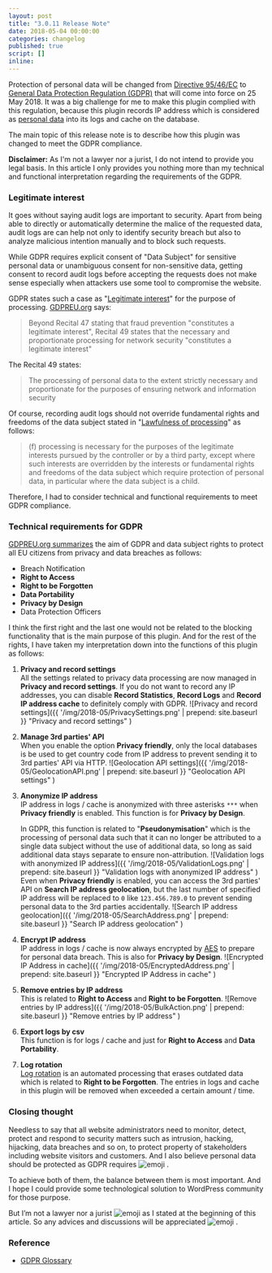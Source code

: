 ```yaml
---
layout: post
title: "3.0.11 Release Note"
date: 2018-05-04 00:00:00
categories: changelog
published: true
script: []
inline:
---
```


Protection of personal data will be changed from [Directive 95/46/EC][95-46-EC]
to [General Data Protection Regulation (GDPR)][GDPR] that will come into force 
on 25 May 2018. It was a big challenge for me to make this plugin complied with 
this regulation, because this plugin records IP address which is considered 
as [personal data][PERSONAL-DATA] into its logs and cache on the database.

The main topic of this release note is to describe how this plugin was changed 
to meet the GDPR compliance.

<div class="alert alert-warning">
	<strong>Disclaimer:</strong> As I'm not a lawyer nor a jurist, I do not 
	intend to provide you legal basis. In this article I only provides you 
	nothing more than my technical and functional interpretation regarding 
	the requirements of the GDPR.
</div>

<!--more-->

### Legitimate interest ###

It goes without saying audit logs are important to security. Apart from being 
able to directly or automatically determine the malice of the requested data, 
audit logs are can help not only to identify security breach but also to 
analyze malicious intention manually and to block such requests.

While GDPR requires explicit consent of "Data Subject" for sensitive personal 
data or unambiguous consent for non-sensitive data, getting consent to record 
audit logs before accepting the requests does not make sense especially when 
attackers use some tool to compromise the website.

GDPR states such a case as "[Legitimate interest][LEGITIMATE]" for the purpose 
of processing. [GDPREU.org][GDPREU.ORG] says:

> Beyond Recital 47 stating that fraud prevention "constitutes a legitimate 
> interest", Recital 49 states that the necessary and proportionate processing 
> for network security "constitutes a legitimate interest"

The Recital 49 states:

> The processing of personal data to the extent strictly necessary and 
> proportionate for the purposes of ensuring network and information security

Of course, recording audit logs should not override fundamental rights and 
freedoms of the data subject stated in "[Lawfulness of processing][LAWFULNESS]"
as follows:

> (f) processing is necessary for the purposes of the legitimate interests
> pursued by the controller or by a third party, except where such interests
> are overridden by the interests or fundamental rights and freedoms of the 
> data subject which require protection of personal data, in particular where
> the data subject is a child.

Therefore, I had to consider technical and functional requirements to meet 
GDPR compliance.

### Technical requirements for GDPR ###

[GDPREU.org summarizes][KEY-CHANGES] the aim of GDPR and data subject rights 
to protect all EU citizens from privacy and data breaches as follows:

- Breach Notification
- **Right to Access**
- **Right to be Forgotten**
- **Data Portability**
- **Privacy by Design**
- Data Protection Officers

I think the first right and the last one would not be related to the blocking 
functionality that is the main purpose of this plugin. And for the rest of the 
rights, I have taken my interpretation down into the functions of this plugin 
as follows:

1. **Privacy and record settings**  
   All the settings related to privacy data processing are now managed in 
   **Privacy and record settings**. If you do not want to record any IP 
   addresses, you can disable **Record Statistics**, **Record Logs** and 
   **Record IP address cache** to definitely comply with GDPR.
   ![Privacy and record settings]({{ '/img/2018-05/PrivacySettings.png' | prepend: site.baseurl }}
    "Privacy and record settings"
   )

1. **Manage 3rd parties' API**  
   When you enable the option **Privacy friendly**, only the local databases 
   is be used to get country code from IP address to prevent sending it to 3rd 
   parties' API via HTTP.
   ![Geolocation API settings]({{ '/img/2018-05/GeolocationAPI.png' | prepend: site.baseurl }}
    "Geolocation API settings"
   )

1. **Anonymize IP address**  
   IP address in logs / cache is anonymized with three asterisks `***` when 
   **Privacy friendly** is enabled. This function is for **Privacy by Design**.
   
   In GDPR, this function is related to "**Pseudonymisation**" which is the 
   processing of personal data such that it can no longer be attributed to a 
   single data subject without the use of additional data, so long as said 
   additional data stays separate to ensure non-attribution.
   ![Validation logs with anonymized IP address]({{ '/img/2018-05/ValidationLogs.png' | prepend: site.baseurl }}
    "Validation logs with anonymized IP address"
   )
   Even when **Privacy friendly** is enabled, you can access the 3rd parties' 
   API on **Search IP address geolocation**, but the last number of specified 
   IP address will be replaced to `0` like `123.456.789.0` to prevent sending 
   personal data to the 3rd parties accidentally.
   ![Search IP address geolocation]({{ '/img/2018-05/SearchAddress.png' | prepend: site.baseurl }}
    "Search IP address geolocation"
   )

1. **Encrypt IP address**  
   IP address in logs / cache is now always encrypted by [AES][AES-ENCRYPT] to 
   prepare for personal data breach. This is also for **Privacy by Design**.
   ![Encrypted IP Address in cache]({{ '/img/2018-05/EncryptedAddress.png' | prepend: site.baseurl }}
    "Encrypted IP Address in cache"
   )

1. **Remove entries by IP address**  
   This is related to **Right to Access** and **Right to be Forgotten**.
   ![Remove entries by IP address]({{ '/img/2018-05/BulkAction.png' | prepend: site.baseurl }}
    "Remove entries by IP address"
   )

1. **Export logs by csv**  
   This function is for logs / cache and just for **Right to Access** and 
   **Data Portability**.

1. **Log rotation**  
   [Log rotation][LOG-ROTATION] is an automated processing that erases outdated
   data which is related to **Right to be Forgotten**. The entries in logs and 
   cache in this plugin will be removed when exceeded a certain amount / time.

### Closing thought ###

Needless to say that all website administrators need to monitor, detect, 
protect and respond to security matters such as intrusion, hacking, hijacking, 
data breaches and so on, to protect property of stakeholders including website 
visitors and customers. And I also believe personal data should be protected as
GDPR requires <span class="emoji">
![emoji](https://assets-cdn.github.com/images/icons/emoji/unicode/1f510.png)
</span>.

To achieve both of them, the balance between them is most important. And I hope
I could provide some technological solution to WordPress community for those 
purpose.

But I’m not a lawyer nor a jurist <span class="emoji">
![emoji](https://assets-cdn.github.com/images/icons/emoji/unicode/1f393.png)
</span> as I stated at the beginning of this article. So any advices and 
discussions will be appreciated <span class="emoji">
![emoji](https://assets-cdn.github.com/images/icons/emoji/unicode/1f340.png)
</span>.

### Reference ###

- [GDPR Glossary][GDPR-GLOSSARY]

[IP-Geo-Block]:  https://wordpress.org/plugins/ip-geo-block/ "IP Geo Block &mdash; WordPress Plugins"
[IPGB-Forum]:    https://wordpress.org/support/plugin/ip-geo-block "View: [IP Geo Block] Support &laquo; WordPress.org Forums"
[95-46-EC]:      https://eur-lex.europa.eu/legal-content/EN/TXT/HTML/?uri=CELEX:31995L0046 "DIRECTIVE 95/46/EC OF THE EUROPEAN PARLIAMENT AND OF THE COUNCIL of 24 October 1995"
[GDPR]:          https://www.eugdpr.org/ "EU GDPR Information Portal"
[PERSONAL-DATA]: https://www.gdpreu.org/the-regulation/key-concepts/personal-data/ "Personal Data &#8211; GDPR EU.org"
[LEGITIMATE]:    https://eur-lex.europa.eu/legal-content/EN/TXT/HTML/?uri=CELEX:32016R0679 "REGULATION (EU) 2016/679 OF THE EUROPEAN PARLIAMENT AND OF THE COUNCIL of 27 April 2016"
[LAWFULNESS]:    https://eur-lex.europa.eu/legal-content/EN/TXT/HTML/?uri=CELEX:32016R0679#d1e1888-1-1 "Article 6 Lawfulness of processing"
[GDPREU.ORG]:    https://www.gdpreu.org/the-regulation/key-concepts/legitimate-interest/ "Legitimate Interest &#8211; GDPR EU.org"
[KEY-CHANGES]:   https://www.eugdpr.org/key-changes.html "Key Changes with the General Data Protection Regulation"
[AES-ENCRYPT]:   https://en.wikipedia.org/wiki/Advanced_Encryption_Standard "Advanced Encryption Standard - Wikipedia"
[LOG-ROTATION]:  https://en.wikipedia.org/wiki/Log_rotation "Log rotation - Wikipedia" 
[GDPR-GLOSSARY]: https://www.eugdpr.org/glossary-of-terms.html "GDPR Glossary of Terms"

